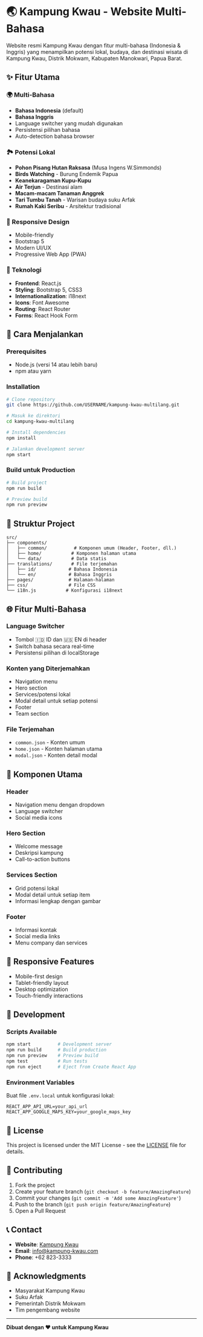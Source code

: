 # 🌏 Kampung Kwau - Website Multi-Bahasa

Website resmi Kampung Kwau dengan fitur multi-bahasa (Indonesia & Inggris) yang menampilkan potensi lokal, budaya, dan destinasi wisata di Kampung Kwau, Distrik Mokwam, Kabupaten Manokwari, Papua Barat.

## ✨ Fitur Utama

### 🌍 Multi-Bahasa
- **Bahasa Indonesia** (default)
- **Bahasa Inggris**
- Language switcher yang mudah digunakan
- Persistensi pilihan bahasa
- Auto-detection bahasa browser

### 🏞️ Potensi Lokal
- **Pohon Pisang Hutan Raksasa** (Musa Ingens W.Simmonds)
- **Birds Watching** - Burung Endemik Papua
- **Keanekaragaman Kupu-Kupu**
- **Air Terjun** - Destinasi alam
- **Macam-macam Tanaman Anggrek**
- **Tari Tumbu Tanah** - Warisan budaya suku Arfak
- **Rumah Kaki Seribu** - Arsitektur tradisional

### 📱 Responsive Design
- Mobile-friendly
- Bootstrap 5
- Modern UI/UX
- Progressive Web App (PWA)

### 🔧 Teknologi
- **Frontend**: React.js
- **Styling**: Bootstrap 5, CSS3
- **Internationalization**: i18next
- **Icons**: Font Awesome
- **Routing**: React Router
- **Forms**: React Hook Form

## 🚀 Cara Menjalankan

### Prerequisites
- Node.js (versi 14 atau lebih baru)
- npm atau yarn

### Installation
```bash
# Clone repository
git clone https://github.com/USERNAME/kampung-kwau-multilang.git

# Masuk ke direktori
cd kampung-kwau-multilang

# Install dependencies
npm install

# Jalankan development server
npm start
```

### Build untuk Production
```bash
# Build project
npm run build

# Preview build
npm run preview
```

## 📁 Struktur Project

```
src/
├── components/
│   ├── common/          # Komponen umum (Header, Footer, dll.)
│   ├── home/           # Komponen halaman utama
│   └── data/           # Data statis
├── translations/       # File terjemahan
│   ├── id/            # Bahasa Indonesia
│   └── en/            # Bahasa Inggris
├── pages/             # Halaman-halaman
├── css/               # File CSS
└── i18n.js           # Konfigurasi i18next
```

## 🌐 Fitur Multi-Bahasa

### Language Switcher
- Tombol 🇮🇩 ID dan 🇺🇸 EN di header
- Switch bahasa secara real-time
- Persistensi pilihan di localStorage

### Konten yang Diterjemahkan
- Navigation menu
- Hero section
- Services/potensi lokal
- Modal detail untuk setiap potensi
- Footer
- Team section

### File Terjemahan
- `common.json` - Konten umum
- `home.json` - Konten halaman utama
- `modal.json` - Konten detail modal

## 🎨 Komponen Utama

### Header
- Navigation menu dengan dropdown
- Language switcher
- Social media icons

### Hero Section
- Welcome message
- Deskripsi kampung
- Call-to-action buttons

### Services Section
- Grid potensi lokal
- Modal detail untuk setiap item
- Informasi lengkap dengan gambar

### Footer
- Informasi kontak
- Social media links
- Menu company dan services

## 📱 Responsive Features

- Mobile-first design
- Tablet-friendly layout
- Desktop optimization
- Touch-friendly interactions

## 🔧 Development

### Scripts Available
```bash
npm start          # Development server
npm run build      # Build production
npm run preview    # Preview build
npm test           # Run tests
npm run eject      # Eject from Create React App
```

### Environment Variables
Buat file `.env.local` untuk konfigurasi lokal:
```env
REACT_APP_API_URL=your_api_url
REACT_APP_GOOGLE_MAPS_KEY=your_google_maps_key
```

## 📄 License

This project is licensed under the MIT License - see the [LICENSE](LICENSE) file for details.

## 🤝 Contributing

1. Fork the project
2. Create your feature branch (`git checkout -b feature/AmazingFeature`)
3. Commit your changes (`git commit -m 'Add some AmazingFeature'`)
4. Push to the branch (`git push origin feature/AmazingFeature`)
5. Open a Pull Request

## 📞 Contact

- **Website**: [Kampung Kwau](https://kampung-kwau.com)
- **Email**: info@kampung-kwau.com
- **Phone**: +62 823-3333

## 🙏 Acknowledgments

- Masyarakat Kampung Kwau
- Suku Arfak
- Pemerintah Distrik Mokwam
- Tim pengembang website

---

**Dibuat dengan ❤️ untuk Kampung Kwau**
